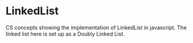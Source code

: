 # LinkedList
CS concepts showing the implementation of LinkedList in javascript. The linked list here is set up as a Doubly Linked List.
